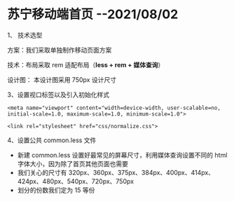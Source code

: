 # 苏宁移动端首页 --2021/08/02

1、 技术选型

方案：我们采取单独制作移动页面方案

技术：布局采取 rem 适配布局（**less + rem + 媒体查询**）

设计图： 本设计图采用 750px 设计尺寸

3、设置视口标签以及引入初始化样式

```
<meta name="viewport" content="width=device-width, user-scalable=no,         initial-scale=1.0, maximum-scale=1.0, minimum-scale=1.0">

<link rel="stylesheet" href="css/normalize.css">
```

4、设置公共 common.less 文件

-   新建 common.less 设置好最常见的屏幕尺寸，利用媒体查询设置不同的 html 字体大小，因为除了首页其他页面也需要
-   我们关心的尺寸有 320px、360px、375px、384px、400px、414px、424px、480px、540px、720px、750px
-   划分的份数我们定为 15 等份
